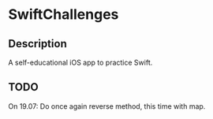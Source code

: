 # SwiftChallenges

## Description
A self-educational iOS app to practice Swift.

## TODO
On 19.07: 
Do once again reverse method, this time with map.
